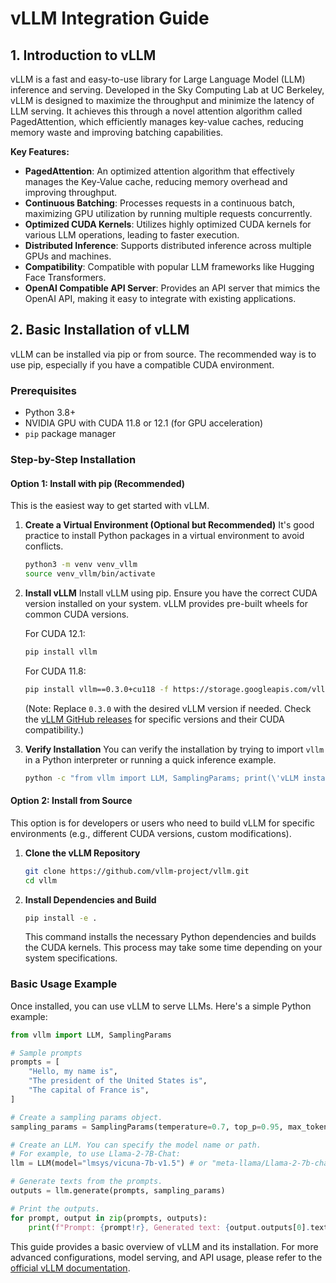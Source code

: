 # vLLM Integration Guide

## 1. Introduction to vLLM
vLLM is a fast and easy-to-use library for Large Language Model (LLM) inference and serving. Developed in the Sky Computing Lab at UC Berkeley, vLLM is designed to maximize the throughput and minimize the latency of LLM serving. It achieves this through a novel attention algorithm called PagedAttention, which efficiently manages key-value caches, reducing memory waste and improving batching capabilities.

**Key Features:**
*   **PagedAttention**: An optimized attention algorithm that effectively manages the Key-Value cache, reducing memory overhead and improving throughput.
*   **Continuous Batching**: Processes requests in a continuous batch, maximizing GPU utilization by running multiple requests concurrently.
*   **Optimized CUDA Kernels**: Utilizes highly optimized CUDA kernels for various LLM operations, leading to faster execution.
*   **Distributed Inference**: Supports distributed inference across multiple GPUs and machines.
*   **Compatibility**: Compatible with popular LLM frameworks like Hugging Face Transformers.
*   **OpenAI Compatible API Server**: Provides an API server that mimics the OpenAI API, making it easy to integrate with existing applications.

## 2. Basic Installation of vLLM
vLLM can be installed via pip or from source. The recommended way is to use pip, especially if you have a compatible CUDA environment.

### Prerequisites
*   Python 3.8+
*   NVIDIA GPU with CUDA 11.8 or 12.1 (for GPU acceleration)
*   `pip` package manager

### Step-by-Step Installation

#### Option 1: Install with pip (Recommended)
This is the easiest way to get started with vLLM.

1.  **Create a Virtual Environment (Optional but Recommended)**
    It's good practice to install Python packages in a virtual environment to avoid conflicts.
    ```bash
    python3 -m venv venv_vllm
    source venv_vllm/bin/activate
    ```

2.  **Install vLLM**
    Install vLLM using pip. Ensure you have the correct CUDA version installed on your system. vLLM provides pre-built wheels for common CUDA versions.
    
    For CUDA 12.1:
    ```bash
    pip install vllm
    ```
    
    For CUDA 11.8:
    ```bash
    pip install vllm==0.3.0+cu118 -f https://storage.googleapis.com/vllm-wheels/whl/torch-2.1.0.html
    ```
    (Note: Replace `0.3.0` with the desired vLLM version if needed. Check the [vLLM GitHub releases](https://github.com/vllm-project/vllm/releases) for specific versions and their CUDA compatibility.)

3.  **Verify Installation**
    You can verify the installation by trying to import `vllm` in a Python interpreter or running a quick inference example.
    ```bash
    python -c "from vllm import LLM, SamplingParams; print(\'vLLM installed successfully!\')"
    ```

#### Option 2: Install from Source
This option is for developers or users who need to build vLLM for specific environments (e.g., different CUDA versions, custom modifications).

1.  **Clone the vLLM Repository**
    ```bash
    git clone https://github.com/vllm-project/vllm.git
    cd vllm
    ```

2.  **Install Dependencies and Build**
    ```bash
    pip install -e .
    ```
    This command installs the necessary Python dependencies and builds the CUDA kernels. This process may take some time depending on your system specifications.

### Basic Usage Example
Once installed, you can use vLLM to serve LLMs. Here's a simple Python example:

```python
from vllm import LLM, SamplingParams

# Sample prompts
prompts = [
    "Hello, my name is",
    "The president of the United States is",
    "The capital of France is",
]

# Create a sampling params object.
sampling_params = SamplingParams(temperature=0.7, top_p=0.95, max_tokens=100)

# Create an LLM. You can specify the model name or path.
# For example, to use Llama-2-7B-Chat:
llm = LLM(model="lmsys/vicuna-7b-v1.5") # or "meta-llama/Llama-2-7b-chat-hf"

# Generate texts from the prompts.
outputs = llm.generate(prompts, sampling_params)

# Print the outputs.
for prompt, output in zip(prompts, outputs):
    print(f"Prompt: {prompt!r}, Generated text: {output.outputs[0].text!r}")
```

This guide provides a basic overview of vLLM and its installation. For more advanced configurations, model serving, and API usage, please refer to the [official vLLM documentation](https://docs.vllm.ai/).


